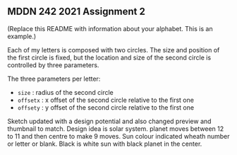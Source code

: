 ## MDDN 242 2021 Assignment 2

(Replace this README with information about your alphabet. This is an example.)

Each of my letters is composed with two circles. The size and position of the first circle is fixed, but the location and size of the second circle is controlled by three parameters.

The three parameters per letter:
  * `size` : radius of the second circle
  * `offsetx` : x offset of the second circle relative to the first one
  * `offsety` : y offset of the second circle relative to the first one

Sketch updated with a design potential and also changed preview and thumbnail to match. Design idea is solar system. planet moves between 12 to 11 and then centre to make 9 moves. Sun colour indicated wheath number or letter or blank. Black is white sun with black planet in the center.